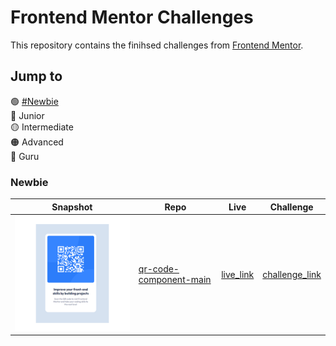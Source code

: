 # Frontend Mentor Challenges
This repository contains the finihsed challenges from [Frontend Mentor](https://www.frontendmentor.io/challenges). 

## Jump to

🟢 [#Newbie](#newbie)<br>
🔵 Junior<br>
🟡 Intermediate<br>
🟠 Advanced<br>
🔴 Guru<br>

### Newbie

| Snapshot | Repo | Live | Challenge |
|---|---|---|---|
|![thumbnail](https://github.com/Pr3t0r/qr-code-component-main/blob/main/screenshots/thumbnail.png)|[qr-code-component-main](https://github.com/Pr3t0r/qr-code-component-main) | [live_link](https://pr3t0r.github.io/qr-code-component-main/)| [challenge_link](https://www.frontendmentor.io/challenges/qr-code-component-iux_sIO_H)|

